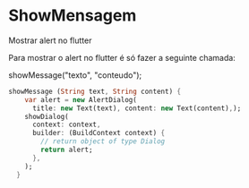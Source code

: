 # ShowMensagem

Mostrar alert no flutter

Para mostrar o alert no flutter é só fazer a seguinte chamada:

showMessage("texto", "conteudo");

``` Dart
showMessage (String text, String content) {
    var alert = new AlertDialog(
      title: new Text(text), content: new Text(content),);
    showDialog(
      context: context,
      builder: (BuildContext context) {
        // return object of type Dialog
        return alert;
      },
    );
  }
```
